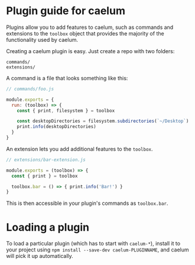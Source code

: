 # Plugin guide for caelum

Plugins allow you to add features to caelum, such as commands and
extensions to the `toolbox` object that provides the majority of the functionality
used by caelum.

Creating a caelum plugin is easy. Just create a repo with two folders:

```
commands/
extensions/
```

A command is a file that looks something like this:

```js
// commands/foo.js

module.exports = {
  run: (toolbox) => {
    const { print, filesystem } = toolbox

    const desktopDirectories = filesystem.subdirectories(`~/Desktop`)
    print.info(desktopDirectories)
  }
}
```

An extension lets you add additional features to the `toolbox`.

```js
// extensions/bar-extension.js

module.exports = (toolbox) => {
  const { print } = toolbox

  toolbox.bar = () => { print.info('Bar!') }
}
```

This is then accessible in your plugin's commands as `toolbox.bar`.

# Loading a plugin

To load a particular plugin (which has to start with `caelum-*`),
install it to your project using `npm install --save-dev caelum-PLUGINNAME`,
and caelum will pick it up automatically.
